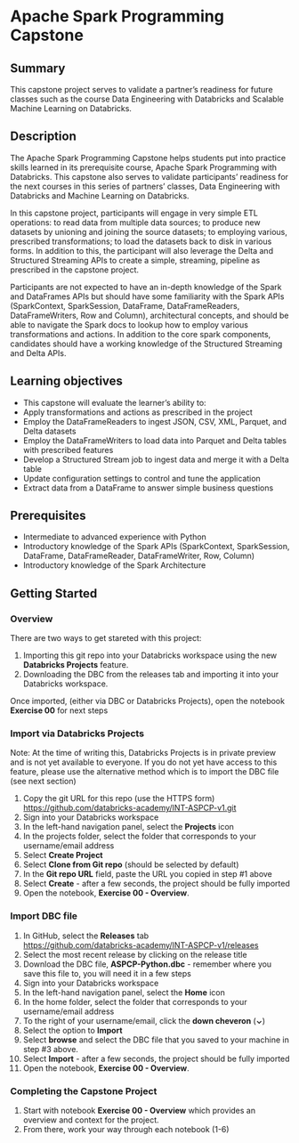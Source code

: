 # Apache Spark Programming Capstone

## Summary 
This capstone project serves to validate a partner’s readiness for future classes such as the course Data Engineering with Databricks and Scalable Machine Learning on Databricks.

## Description
The Apache Spark Programming Capstone helps students put into practice skills learned in its prerequisite course, Apache Spark Programming with Databricks. This capstone also serves to validate participants’ readiness for the next courses in this series of partners’ classes, Data Engineering with Databricks and Machine Learning on Databricks.

In this capstone project, participants will engage in very simple ETL operations: to read data from multiple data sources; to produce new datasets by unioning and joining the source datasets; to employing various, prescribed transformations; to load the datasets back to disk in various forms. In addition to this, the participant will also leverage the Delta and Structured Streaming APIs to create a simple, streaming, pipeline as prescribed in the capstone project.

Participants are not expected to have an in-depth knowledge of the Spark and DataFrames APIs but should have some familiarity with the Spark APIs (SparkContext, SparkSession, DataFrame, DataFrameReaders, DataFrameWriters, Row and Column), architectural concepts, and should be able to navigate the Spark docs to lookup how to employ various transformations and actions. In addition to the core spark components, candidates should have a working knowledge of the Structured Streaming and Delta APIs.

## Learning objectives
* This capstone will evaluate the learner’s ability to:
* Apply transformations and actions as prescribed in the project
* Employ the DataFrameReaders to ingest JSON, CSV, XML, Parquet, and Delta datasets
* Employ the DataFrameWriters to load data into Parquet and Delta tables with prescribed features
* Develop a Structured Stream job to ingest data and merge it with a Delta table
* Update configuration settings to control and tune the application
* Extract data from a DataFrame to answer simple business questions

## Prerequisites
* Intermediate to advanced experience with Python
* Introductory knowledge of the Spark APIs (SparkContext, SparkSession, DataFrame, DataFrameReader, DataFrameWriter, Row, Column)
* Introductory knowledge of the Spark Architecture

## Getting Started

### Overview
There are two ways to get stareted with this project:
1. Importing this git repo into your Databricks workspace using the new **Databricks Projects** feature.
2. Downloading the DBC from the releases tab and importing it into your Databricks workspace.

Once imported, (either via DBC or Databricks Projects), open the notebook **Exercise 00** for next steps

### Import via Databricks Projects
Note: At the time of writing this, Databricks Projects is in private preview and is not yet available to everyone. If you do not yet have access to this feature, please use the alternative method which is to import the DBC file (see next section)
1. Copy the git URL for this repo (use the HTTPS form)<br/>
https://github.com/databricks-academy/INT-ASPCP-v1.git
2. Sign into your Databricks workspace
3. In the left-hand navigation panel, select the **Projects** icon
4. In the projects folder, select the folder that corresponds to your username/email address
5. Select **Create Project**
6. Select **Clone from Git repo** (should be selected by default)
7. In the **Git repo URL** field, paste the URL you copied in step #1 above
8. Select **Create** - after a few seconds, the project should be fully imported
9. Open the notebook, **Exercise 00 - Overview**.

### Import DBC file
1. In GitHub, select the **Releases** tab<br/>
https://github.com/databricks-academy/INT-ASPCP-v1/releases
2. Select the most recent release by clicking on the release title
3. Download the DBC file, **ASPCP-Python.dbc** - remember where you save this file to, you will need it in a few steps
4. Sign into your Databricks workspace
5. In the left-hand navigation panel, select the **Home** icon
6. In the home folder, select the folder that corresponds to your username/email address
7. To the right of your username/email, click the **down cheveron** (**&#8964;**)
8. Select the option to **Import**
9. Select **browse** and select the DBC file that you saved to your machine in step #3 above.
10. Select **Import** - after a few seconds, the project should be fully imported
9. Open the notebook, **Exercise 00 - Overview**.

### Completing the Capstone Project
1. Start with notebook **Exercise 00 - Overview** which provides an overview and context for the project.
2. From there, work your way through each notebook (1-6)
